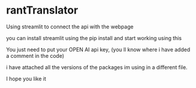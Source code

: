 # rantTranslator

Using streamlit to connect the api with the webpage 

you can install streamlit using the pip install and start working using this

You just need to put your OPEN AI api key, (you ll know where i have added a comment in the code)

i have attached all the versions of the packages im using in a different file. 

I hope you like it

